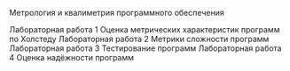 Метрология и квалиметрия программного обеспечения

Лабораторная работа 1 Оценка метрических характеристик программ по Холстеду
Лабораторная работа 2 Метрики сложности программ
Лабораторная работа 3 Тестирование программ
Лабораторная работа 4 Оценка надёжности программ
